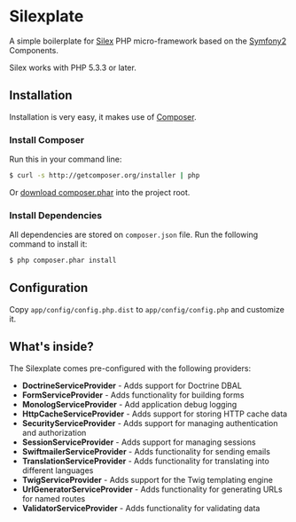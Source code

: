 Silexplate
==========

A simple boilerplate for [Silex][1] PHP micro-framework based on the [Symfony2][2] Components.

Silex works with PHP 5.3.3 or later.

Installation
------------

Installation is very easy, it makes use of [Composer][3].

### Install Composer

Run this in your command line:

``` bash
$ curl -s http://getcomposer.org/installer | php
```

Or [download composer.phar][4] into the project root.

### Install Dependencies

All dependencies are stored on `composer.json` file.
Run the following command to install it:

``` bash
$ php composer.phar install
```

Configuration
-------------

Copy `app/config/config.php.dist` to `app/config/config.php` and customize it.


What's inside?
---------------

The Silexplate comes pre-configured with the following providers:

* **DoctrineServiceProvider** - Adds support for Doctrine DBAL
* **FormServiceProvider** - Adds functionality for building forms
* **MonologServiceProvider** - Add application debug logging
* **HttpCacheServiceProvider** - Adds support for storing HTTP cache data
* **SecurityServiceProvider** - Adds support for managing authentication and authorization
* **SessionServiceProvider** - Adds support for managing sessions
* **SwiftmailerServiceProvider** - Adds functionality for sending emails
* **TranslationServiceProvider** - Adds functionality for translating into different languages
* **TwigServiceProvider** - Adds support for the Twig templating engine
* **UrlGeneratorServiceProvider** - Adds functionality for generating URLs for named routes
* **ValidatorServiceProvider** - Adds functionality for validating data

[1]: http://silex.sensiolabs.org/
[2]: http://symfony.com/
[3]: http://getcomposer.org/
[4]: http://getcomposer.org/composer.phar